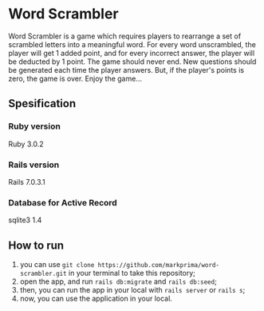  # Word Scrambler

Word Scrambler is a game which requires players to rearrange a set of scrambled letters into a meaningful word. For every word unscrambled, the player will get 1 added point, and for every incorrect answer, the player will be deducted by 1 point. The game should never end. New questions should be generated each time the player answers. But, if the player's points is zero, the game is over. Enjoy the game...

## Spesification
 ### Ruby version
  Ruby 3.0.2

 ### Rails version
  Rails 7.0.3.1

 ### Database for Active Record
  sqlite3 1.4

## How to run
1. you can use `git clone https://github.com/markprima/word-scrambler.git` in your terminal to take this repository;
2. open the app, and run `rails db:migrate` and `rails db:seed`;
3. then, you can run the app in your local with `rails server` or `rails s`;
4. now, you can use the application in your local.
